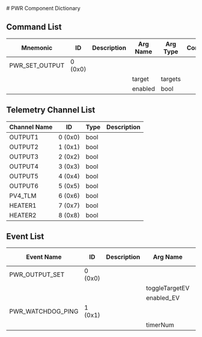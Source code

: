 <title>PWR Component Dictionary</title>
# PWR Component Dictionary


## Command List

|Mnemonic|ID|Description|Arg Name|Arg Type|Comment
|---|---|---|---|---|---|
|PWR_SET_OUTPUT|0 (0x0)|| | |
| | | |target|targets||
| | | |enabled|bool||

## Telemetry Channel List

|Channel Name|ID|Type|Description|
|---|---|---|---|
|OUTPUT1|0 (0x0)|bool||
|OUTPUT2|1 (0x1)|bool||
|OUTPUT3|2 (0x2)|bool||
|OUTPUT4|3 (0x3)|bool||
|OUTPUT5|4 (0x4)|bool||
|OUTPUT6|5 (0x5)|bool||
|PV4_TLM|6 (0x6)|bool||
|HEATER1|7 (0x7)|bool||
|HEATER2|8 (0x8)|bool||

## Event List

|Event Name|ID|Description|Arg Name|Arg Type|Arg Size|Description
|---|---|---|---|---|---|---|
|PWR_OUTPUT_SET|0 (0x0)|| | | | |
| | | |toggleTargetEV|devicesEV|||
| | | |enabled_EV|bool|||
|PWR_WATCHDOG_PING|1 (0x1)|| | | | |
| | | |timerNum|U32|||
